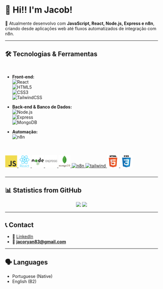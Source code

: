 # 👋 Hi!! I'm Jacob!

🚀 Atualmente desenvolvo com **JavaScript, React, Node.js, Express e n8n**, criando desde aplicações web até fluxos automatizados de integração com n8n.  

---

## 🛠️ Tecnologias & Ferramentas
<div style="display: flex; flex-wrap: wrap; gap: 10px;">

- **Front-end:**  
  ![React](https://img.shields.io/badge/-React-61DAFB?logo=react&logoColor=000)  
  ![HTML5](https://img.shields.io/badge/-HTML5-E34F26?logo=html5&logoColor=fff)  
  ![CSS3](https://img.shields.io/badge/-CSS3-1572B6?logo=css3&logoColor=fff)  
  ![TailwindCSS](https://img.shields.io/badge/-TailwindCSS-38B2AC?logo=tailwindcss&logoColor=fff)

- **Back-end & Banco de Dados:**  
  ![Node.js](https://img.shields.io/badge/-Node.js-339933?logo=node.js&logoColor=fff)  
  ![Express](https://img.shields.io/badge/-Express-000000?logo=express&logoColor=fff)  
  ![MongoDB](https://img.shields.io/badge/-MongoDB-47A248?logo=mongodb&logoColor=fff)

- **Automação:**  
  ![n8n](https://img.shields.io/badge/-n8n-ef6c00?logo=n8n&logoColor=fff)

<p align="left">
  <a href="https://developer.mozilla.org/en-US/docs/Web/JavaScript" target="_blank" rel="noreferrer">
    <img src="https://raw.githubusercontent.com/devicons/devicon/master/icons/javascript/javascript-original.svg" alt="javascript" width="40" height="40"/>
  </a>
  <a href="https://reactjs.org/" target="_blank" rel="noreferrer">
    <img src="https://raw.githubusercontent.com/devicons/devicon/master/icons/react/react-original-wordmark.svg" alt="react" width="40" height="40"/>
  </a>
  <a href="https://nodejs.org" target="_blank" rel="noreferrer">
    <img src="https://raw.githubusercontent.com/devicons/devicon/master/icons/nodejs/nodejs-original-wordmark.svg" alt="nodejs" width="40" height="40"/>
  </a>
  <a href="https://expressjs.com" target="_blank" rel="noreferrer">
    <img src="https://raw.githubusercontent.com/devicons/devicon/master/icons/express/express-original-wordmark.svg" alt="express" width="40" height="40"/>
  </a>
  <a href="https://www.mongodb.com/" target="_blank" rel="noreferrer">
    <img src="https://raw.githubusercontent.com/devicons/devicon/master/icons/mongodb/mongodb-original-wordmark.svg" alt="mongodb" width="40" height="40"/>
  </a>
  <a href="https://n8n.io/" target="_blank" rel="noreferrer">
    <img src="https://user-images.githubusercontent.com/496464/230982509-f30a9967-1717-482a-96e0-942f534138e7.svg" alt="n8n" width="40" height="40"/>
  </a>
  <a href="https://tailwindcss.com/" target="_blank" rel="noreferrer">
    <img src="https://www.vectorlogo.zone/logos/tailwindcss/tailwindcss-icon.svg" alt="tailwind" width="40" height="40"/>
  </a>
  <a href="https://www.w3.org/html/" target="_blank" rel="noreferrer">
    <img src="https://raw.githubusercontent.com/devicons/devicon/master/icons/html5/html5-original-wordmark.svg" alt="html5" width="40" height="40"/>
  </a>
  <a href="https://www.w3schools.com/css/" target="_blank" rel="noreferrer">
    <img src="https://raw.githubusercontent.com/devicons/devicon/master/icons/css3/css3-original-wordmark.svg" alt="css3" width="40" height="40"/>
  </a>
</p>
</div>

---

## 📊 Statistics from GitHub
<div align="center">
  <img height="180em" src="https://github-readme-stats.vercel.app/api?username=jacoryan&show_icons=true&theme=tokyonight&count_private=true"/>
  <img height="180em" src="https://github-readme-stats.vercel.app/api/top-langs/?username=jacoryan&layout=compact&theme=tokyonight"/>
</div>

---

## 📞 Contact  
- 💼 [LinkedIn]([https://www.linkedin.com/](https://www.linkedin.com/in/jac%C3%B3-ryan-a6a19a315/))  
- 📧 **jacoryan83@gmail.com**

---

## 🗣️ Languages
- Portuguese (Native)
- English (B2)
